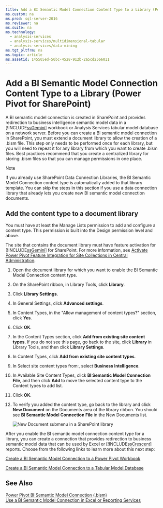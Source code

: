 ```yaml
---
title: Add a BI Semantic Model Connection Content Type to a Library (Power Pivot for SharePoint)
ms.custom: na
ms.prod: sql-server-2016
ms.reviewer: na
ms.suite: na
ms.technology: 
  - analysis-services
  - analysis-services/multidimensional-tabular
  - analysis-services/data-mining
ms.tgt_pltfrm: na
ms.topic: article
ms.assetid: 145505ed-50bc-4528-912b-2a5cd2566011
---
```

# Add a BI Semantic Model Connection Content Type to a Library (Power Pivot for SharePoint)
  A BI semantic model connection is created in SharePoint and provides redirection to business intelligence semantic model data in a [!INCLUDE[ssGemini](../../Token\Other/ssGemini_md.md)] workbook or Analysis Services tabular model database on a network server. Before you can create a BI semantic model connection in SharePoint, you must extend a document library to allow the creation of a .bism file. This step only needs to be performed once for each library, but you will need to repeat it for any library from which you want to create .bism files. Best practices recommend that you create a centralized library for storing .bism files so that you can manage permissions in one place.  
  
> [!NOTE]  
>  If you already use SharePoint Data Connection Libraries, the BI Semantic Model Connection content type is automatically added to that library template. You can skip the steps in this section if you use a data connection library that already lets you create new BI semantic model connection documents.  
  
##  <a name="bkmk_addtype"></a> Add the content type to a document library  
 You must have at least the Manage Lists permission to add and configure a content type. This permission is built into the Design permission level and above.  
  
 The site that contains the document library must have feature activation for [!INCLUDE[ssGemini](../../Token\Other/ssGemini_md.md)] for SharePoint. For more information, see [Activate Power Pivot Feature Integration for Site Collections in Central Administration](../../Topics\TopicNameNotContainA/Activate-Power-Pivot-Feature-Integration-for-Site-Collections-in-Central-Administration.md).  
  
1.  Open the document library for which you want to enable the BI Semantic Model Connection content type.  
  
2.  On the SharePoint ribbon, in Library Tools, click **Library**.  
  
3.  Click **Library Settings**.  
  
4.  In General Settings, click **Advanced settings**.  
  
5.  In Content Types, in the "Allow management of content types?" section, click **Yes**.  
  
6.  Click **OK**.  
  
7.  In the Content Types section, click **Add from existing site content types**. If you do not see this page, go back to the site, click **Library** in Library Tools, and then click **Library Settings**.  
  
8.  In Content Types, click **Add from existing site content types**.  
  
9. In Select site content types from:, select **Business Intelligence**.  
  
10. In Available Site Content Types, click **BI Semantic Model Connection File**, and then click **Add** to move the selected content type to the Content types to add list.  
  
11. Click **OK**.  
  
12. To verify you added the content type, go back to the library and click **New Document** on the Documents area of the library ribbon. You should see **BI Semantic Model Connection File** in the New Documents list.  
  
     ![New Document submenu in a SharePoint library](../../Images\Image\ImageContaina/SSAS_BISMConnection_New.gif "SSAS_BISMConnection_New")  
  
 After you enable the BI semantic model connection content type for a library, you can create a connection that provides redirection to business semantic model data that can be used by Excel or [!INCLUDE[ssCrescent](../../Token\Other/ssCrescent_md.md)] reports. Choose from the following links to learn more about this next step:  
  
 [Create a BI Semantic Model Connection to a Power Pivot Workbook](../../Topics\TopicNameContainA/Create-a-BI-Semantic-Model-Connection-to-a-Power-Pivot-Workbook.md)  
  
 [Create a BI Semantic Model Connection to a Tabular Model Database](../../Topics\TopicNameContainA/Create-a-BI-Semantic-Model-Connection-to-a-Tabular-Model-Database.md)  
  
## See Also  
 [Power Pivot BI Semantic Model Connection &#40;.bism&#41;](../../Topics\TopicNameNotContainA/Power-Pivot-BI-Semantic-Model-Connection--.bism-.md)   
 [Use a BI Semantic Model Connection in Excel or Reporting Services](../../Topics\TopicNameContainA/Use-a-BI-Semantic-Model-Connection-in-Excel-or-Reporting-Services.md)  
  
  